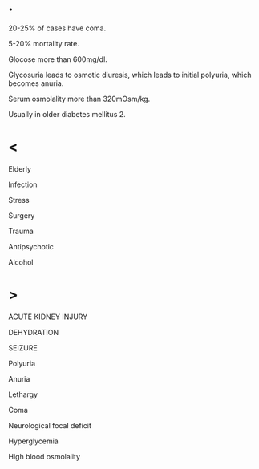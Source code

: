 # .

20-25% of cases have coma.

5-20% mortality rate.

Glocose more than 600mg/dl.

Glycosuria leads to osmotic diuresis, which leads to initial polyuria, which becomes anuria.

Serum osmolality more than 320mOsm/kg.

Usually in older diabetes mellitus 2.

# <

Elderly

Infection

Stress

Surgery

Trauma

Antipsychotic

Alcohol

# >

ACUTE KIDNEY INJURY

DEHYDRATION

SEIZURE

Polyuria

Anuria

Lethargy

Coma

Neurological focal deficit

Hyperglycemia

High blood osmolality
